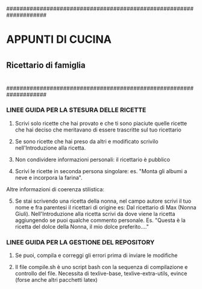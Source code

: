 ####################################################################
#                       APPUNTI DI CUCINA
#
##                     Ricettario di famiglia
#
####################################################################


### LINEE GUIDA PER LA STESURA DELLE RICETTE


 1. Scrivi solo ricette che hai provato e che ti sono piaciute
    quelle ricette che hai deciso che meritavano di essere 
    trascritte sul tuo ricettario

 2. Se sono ricette che hai preso da altri e modificato
    scrivilo nell'Introduzione alla ricetta.

 3. Non condividere informazioni personali: il ricettario è pubblico

 4. Scrivi le ricette in seconda persona singolare: es. "Monta gli
    albumi a neve e incorpora la farina".

 Altre informazioni di coerenza stilistica:

 5. Se stai scrivendo una ricetta della nonna, nel campo autore
    scrivi il tuo nome e fra parentesi il ricettari di origine es: 
    Dal ricettario di Max (Nonna Giuli). Nell'Introduzione alla 
    ricetta scrivi da dove viene la ricetta aggiungendo se puoi 
    qualche commento personale. Es. "Questa è la ricetta del dolce
    della Nonna, il mio dolce preferito...."




### LINEE GUIDA PER LA GESTIONE DEL REPOSITORY 

 1. Se puoi, compila e correggi gli errori prima di inviare le 
    modifiche

 2. Il file compile.sh è uno script bash con la sequenza di 
    compilazione e controllo del file. Necessita di texlive-base, 
    texlive-extra-utils, evince (forse anche altri pacchetti latex)
